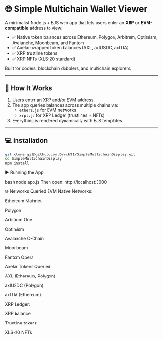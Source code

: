 # 🌐 Simple Multichain Wallet Viewer

A minimalist Node.js + EJS web app that lets users enter an **XRP** or **EVM-compatible** address to view:

- ✅ Native token balances across Ethereum, Polygon, Arbitrum, Optimism, Avalanche, Moonbeam, and Fantom
- ✅ Axelar-wrapped token balances (AXL, axlUSDC, axlTIA)
- ✅ XRP trustline tokens
- ✅ XRP NFTs (XLS-20 standard)

Built for coders, blockchain dabblers, and multichain explorers.

---

## 🚀 How It Works

1. Users enter an XRP and/or EVM address.
2. The app queries balances across multiple chains via:
   - `ethers.js` for EVM networks
   - `xrpl.js` for XRP Ledger (trustlines + NFTs)
3. Everything is rendered dynamically with EJS templates.

---

## 💻 Installation

```bash
git clone git@github.com:Drock91/SimpleMultichainDisplay.git
cd SimpleMultichainDisplay
npm install
```
▶️ Running the App

bash
node app.js
Then open:
http://localhost:3000


🌐 Networks Queried
EVM Native Networks:

Ethereum Mainnet

Polygon

Arbitrum One

Optimism

Avalanche C-Chain

Moonbeam

Fantom Opera

Axelar Tokens Queried:

AXL (Ethereum, Polygon)

axlUSDC (Polygon)

axlTIA (Ethereum)

XRP Ledger:

XRP balance

Trustline tokens

XLS-20 NFTs
